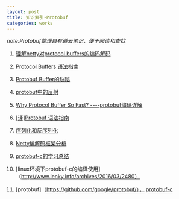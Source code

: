 ```yaml
---
layout: post
title: 知识索引-Protobuf
categories: works
---
```


*note:Protobuf整理自有道云笔记，便于阅读和查找*


1. [ 理解netty对protocol buffers的编码解码 ](http://www.cnblogs.com/tankaixiong/p/5524483.html)

2. [Protocol Buffers 语法指南](http://www.cnblogs.com/shitouer/archive/2013/04/12/protocol-buffers-language-guide.html)

3. [Protobuf Buffer的缺陷](http://blog.arganzheng.me/posts/inconvenience-of-protobuf.html)

4. [ protobuf中的反射 ](http://blog.arganzheng.me/posts/reflection-of-protobuf.html)

5. [ Why Protocol Buffer So Fast? ----protobuf编码详解 ](http://www.cnblogs.com/cobbliu/archive/2013/03/02/2940074.html)

6. [[译]Protobuf 语法指南](http://colobu.com/2015/01/07/Protobuf-language-guide/)

7. [序列化和反序列化](http://tech.meituan.com/serialization_vs_deserialization.html)

8. [Netty编解码框架分析](http://www.jiagoushuo.com/article/1000399.html)

9. [ protobuf-c的学习总结 ](http://www.cnblogs.com/Anker/p/3416541.html)

10. [linux环境下protobuf-c的编译使用]（http://www.lenky.info/archives/2016/03/2480）

11. [protobuf]（https://github.com/google/protobuf/）， [protobuf-c](https://github.com/protobuf-c/protobuf-c/)

